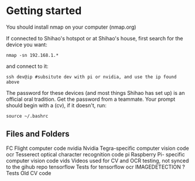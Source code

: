 # Getting started
You should install nmap on your computer (nmap.org)

If connected to Shihao's hotspot or at Shihao's house, first search for the device you want:
```
nmap -sn 192.168.1.*
```
and connect to it:
```
ssh dev@ip #subsitute dev with pi or nvidia, and use the ip found above
```
The password for these devices (and most things Shihao has set up) is an official oral tradition. Get the password from a teammate.
Your prompt should begin with a (cv), if it doesn't, run:
```
source ~/.bashrc
```
## Files and Folders
FC		Flight computer code
nvidia	     	Nvidia Tegra-specific computer vision code
ocr	 	Tesserect optical character recognition code
pi	 	Raspberry Pi- specific computer vision code
vids		Videos used for CV and OCR testing, not synced to the gihub repo
tensorflow	Tests for tensorflow ocr
IMAGEDETECTION	?
Tests		Old CV code
